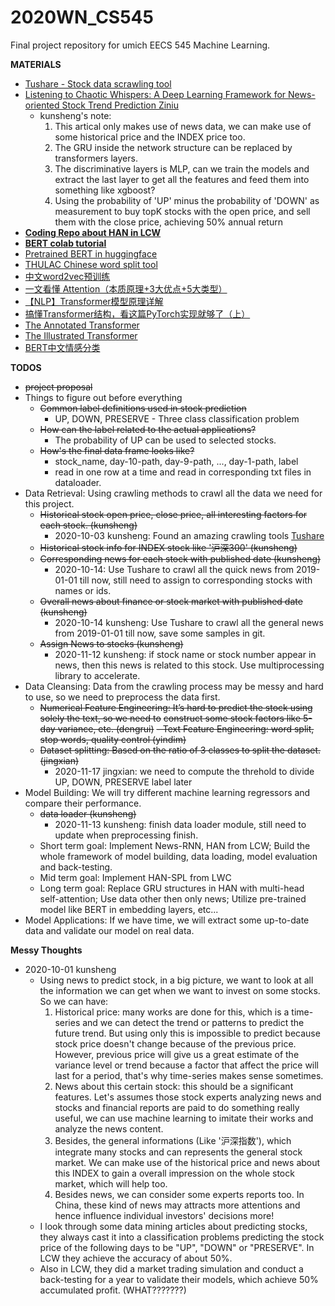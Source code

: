 # 2020WN_CS545
Final project repository for umich EECS 545 Machine Learning. 

**MATERIALS**
- [Tushare - Stock data scrawling tool](https://tushare.pro/register?reg=395357)
- [Listening to Chaotic Whispers: A Deep Learning Framework for News-oriented Stock Trend Prediction
Ziniu](https://arxiv.org/pdf/1712.02136v3.pdf)
  - kunsheng's note:
    1. This artical only makes use of news data, we can make use of some historical price and the INDEX price too.
    2. The GRU inside the network structure can be replaced by transformers layers.
    3. The discriminative layers is MLP, can we train the models and extract the last layer to get all the features and feed them into something like xgboost?
    4. Using the probability of 'UP' minus the probability of 'DOWN' as measurement to buy topK stocks with the open price, and sell them with the close price, achieving 50% annual return
- **[Coding Repo about HAN in LCW](https://github.com/Pie33000/stock-prediction)**
- **[BERT colab tutorial](https://colab.research.google.com/drive/1Y4o3jh3ZH70tl6mCd76vz_IxX23biCPP#scrollTo=D6TKgyUzPIQc)**
- [Pretrained BERT in huggingface](https://huggingface.co/transformers/v2.2.0/pretrained_models.html)
- [THULAC Chinese word split tool](https://github.com/thunlp/THULAC-Python)
- [中文word2vec预训练](https://github.com/Embedding/Chinese-Word-Vectors)
- [一文看懂 Attention（本质原理+3大优点+5大类型）](https://zhuanlan.zhihu.com/p/91839581)
- [【NLP】Transformer模型原理详解](https://zhuanlan.zhihu.com/p/44121378)  
- [搞懂Transformer结构，看这篇PyTorch实现就够了（上）](https://zhuanlan.zhihu.com/p/48731949)
- [The Annotated Transformer](https://nlp.seas.harvard.edu/2018/04/03/attention.html)
- [The Illustrated Transformer](http://jalammar.github.io/illustrated-transformer/)
- [BERT中文情感分类](https://github.com/Toyhom/Hei_Dong/tree/master/Project/%E4%B8%AD%E6%96%87%E6%96%87%E6%9C%AC%E5%88%86%E7%B1%BB)


**TODOS**
- ~~project proposal~~  
- Things to figure out before everything
  - ~~Common label definitions used in stock prediction~~ 
    - UP, DOWN, PRESERVE - Three class classification problem
  - ~~How can the label related to the actual applications?~~ 
    - The probability of UP can be used to selected stocks. 
  - ~~How's the final data frame looks like?~~ 
    - stock_name, day-10-path, day-9-path, ..., day-1-path, label
    - read in one row at a time and read in corresponding txt files in dataloader.
- Data Retrieval: Using crawling methods to crawl all the data we need for this project.  
  - ~~Historical stock open price, close price, all interesting factors for each stock. (kunsheng)~~ 
    - 2020-10-03 kunsheng: Found an amazing crawling tools [Tushare](https://tushare.pro/register?reg=395357)
  - ~~Historical stock info for INDEX stock like '沪深300' (kunsheng)~~ 
  - ~~Corresponding news for each stock with published date (kunsheng)~~ 
    - 2020-10-14: Use Tushare to crawl all the quick news from 2019-01-01 till now, still need to assign to corresponding stocks with names or ids.
  - ~~Overall news about finance or stock market with published date (kunsheng)~~ 
    - 2020-10-14 kunsheng: Use Tushare to crawl all the general news from 2019-01-01 till now, save some samples in git.
  - ~~Assign News to stocks (kunsheng)~~ 
    - 2020-11-12 kunsheng: if stock name or stock number appear in news, then this news is related to this stock. Use multiprocessing library to accelerate. 
- Data Cleansing: Data from the crawling process may be messy and hard to use, so we need to
preprocess the data first.  
  - ~~Numerical Feature Engineering: It’s hard to predict the stock using solely the text, so we need to~~
~~construct some stock factors like 5-day variance, etc.  (dengrui)~~
  ~~- Text Feature Engineering: word split, stop words, quality control (yindim)~~
  - ~~Dataset splitting: Based on the ratio of 3 classes to split the dataset. (jingxian)~~
    - 2020-11-17 jingxian: we need to compute the threhold to divide UP, DOWN, PRESERVE label later
- Model Building: We will try different machine learning regressors and compare their performance.
  - ~~data loader (kunsheng)~~ 
    - 2020-11-13 kunsheng: finish data loader module, still need to update when preprocessing finish.
  - Short term goal: Implement News-RNN, HAN from LCW; Build the whole framework of model building, data loading, model evaluation and back-testing.
  - Mid term goal: Implement HAN-SPL from LWC
  - Long term goal: Replace GRU structures in HAN with multi-head self-attention; Use data other then only news; Utilize pre-trained model like BERT in embedding layers, etc...
- Model Applications: If we have time, we will extract some up-to-date data and validate our model
on real data.  

**Messy Thoughts**

- 2020-10-01 kunsheng
  - Using news to predict stock, in a big picture, we want to look at all the information we can get when we want to invest on some stocks. So we can have:
    1. Historical price: many works are done for this, which is a time-series and we can detect the trend or patterns to predict the future trend. But using only this is impossible to predict because stock price doesn't change because of the previous price. However, previous price will give us a great estimate of the variance level or trend because a factor that affect the price will last for a period, that's why time-series makes sense sometimes.
    2. News about this certain stock: this should be a significant features. Let's assumes those stock experts analyzing news and stocks and financial reports are paid to do something really useful, we can use machine learning to imitate their works and analyze the news content.
    3. Besides, the general informations (Like '沪深指数'), which integrate many stocks and can represents the general stock market. We can make use of the historical price and news about this INDEX to gain a overall impression on the whole stock market, which will help too.
    4. Besides news, we can consider some experts reports too. In China, these kind of news may attracts more attentions and hence influence individual investors' decisions more! 
  - I look through some data mining articles about predicting stocks, they always cast it into a classification problems predicting the stock price of the following days to be "UP", "DOWN" or "PRESERVE". In LCW they achieve the accuracy of about 50%.
  - Also in LCW, they did a market trading simulation and conduct a back-testing for a year to validate their models, which achieve 50% accumulated profit. (WHAT???????)

